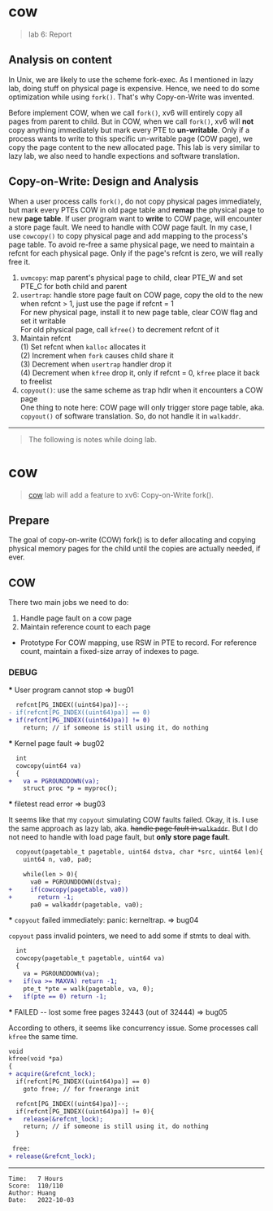 # cow

> lab 6: Report

## Analysis on content

In Unix, we are likely to use the scheme fork-exec. As I mentioned in lazy lab,
doing stuff on physical page is expensive. Hence, we need to do some
optimization while using `fork()`. That's why Copy-on-Write was invented.

Before implement COW, when we call `fork()`, xv6 will entirely copy all pages
from parent to child. But in COW, when we call `fork()`, xv6 will **not** copy
anything immediately but mark every PTE to **un-writable**. Only if a process
wants to write to this specific un-writable page (COW page), we copy the page
content to the new allocated page. This lab is very similar to lazy lab, we also
need to handle expections and software translation.

## Copy-on-Write: Design and Analysis

When a user process calls `fork()`, do not copy physical pages immediately, but
mark every PTEs COW in old page table and **remap** the physical page to new
**page table**. If user program want to **write** to COW page, will encounter
a store page fault. We need to handle with COW page fault. In my case, I use
`cowcopy()` to copy physical page and add mapping to the process's page table.
To avoid re-free a same physical page, we need to maintain a refcnt for each
physical page. Only if the page's refcnt is zero, we will really free it.

1. `uvmcopy`: map parent's physical page to child, clear PTE_W and set PTE_C
   for both child and parent
2. `usertrap`: handle store page fault on COW page, copy the old to the new when
   refcnt > 1, just use the page if refcnt = 1<br/>
   For new physical page, install it to new page table, clear COW flag and set
   it writable<br/>
   For old physical page, call `kfree()` to decrement refcnt of it
3. Maintain refcnt<br/>
   (1) Set refcnt when `kalloc` allocates it<br/>
   (2) Increment when `fork` causes child share it<br/>
   (3) Decrement when `usertrap` handler drop it<br/>
   (4) Decrement when `kfree` drop it, only if refcnt = 0, `kfree` place it back
       to freelist
4. `copyout()`: use the same scheme as trap hdlr when it encounters a COW page<br/>
   One thing to note here: COW page will only trigger store page table, aka.
   `copyout()` of software translation. So, do not handle it in `walkaddr`.

---

> The following is notes while doing lab.

# cow

> [cow](https://pdos.csail.mit.edu/6.S081/2020/labs/cow.html) lab will add a
> feature to xv6: Copy-on-Write fork().

## Prepare

The goal of copy-on-write (COW) fork() is to defer allocating and copying
physical memory pages for the child until the copies are actually needed, if
ever.

## COW

There two main jobs we need to do:
1. Handle page fault on a cow page
2. Maintain reference count to each page

* Prototype
For COW mapping, use RSW in PTE to record.
For reference count, maintain a fixed-size array of indexes to page.

### DEBUG

<b>*</b> User program cannot stop => bug01

```diff
  refcnt[PG_INDEX((uint64)pa)]--;
- if(refcnt[PG_INDEX((uint64)pa)] == 0)
+ if(refcnt[PG_INDEX((uint64)pa)] != 0)
    return; // if someone is still using it, do nothing
```

<b>*</b> Kernel page fault => bug02

```diff
  int
  cowcopy(uint64 va)
  {
+   va = PGROUNDDOWN(va);
    struct proc *p = myproc();
```

<b>*</b> filetest read error => bug03

It seems like that my `copyout` simulating COW faults failed. Okay, it is.
I use the same approach as lazy lab, aka. <s>handle page fault in `walkaddr`</s>.
But I do not need to handle with load page fault, but **only store page fault**.

```diff
  copyout(pagetable_t pagetable, uint64 dstva, char *src, uint64 len){
    uint64 n, va0, pa0;

    while(len > 0){
      va0 = PGROUNDDOWN(dstva);
+     if(cowcopy(pagetable, va0))
+       return -1;
      pa0 = walkaddr(pagetable, va0);
```

<b>*</b> `copyout` failed immediately: panic: kerneltrap. => bug04

`copyout` pass invalid pointers, we need to add some if stmts to deal with.

```diff
  int
  cowcopy(pagetable_t pagetable, uint64 va)
  {
    va = PGROUNDDOWN(va);
+   if(va >= MAXVA) return -1;
    pte_t *pte = walk(pagetable, va, 0);
+   if(pte == 0) return -1;
```

<b>*</b> FAILED -- lost some free pages 32443 (out of 32444) => bug05

According to others, it seems like concurrency issue. Some processes call
`kfree` the same time.

```diff
void
kfree(void *pa)
{
+ acquire(&refcnt_lock);
  if(refcnt[PG_INDEX((uint64)pa)] == 0)
    goto free; // for freerange init

  refcnt[PG_INDEX((uint64)pa)]--;
  if(refcnt[PG_INDEX((uint64)pa)] != 0){
+   release(&refcnt_lock);
    return; // if someone is still using it, do nothing
  }

 free:
+ release(&refcnt_lock);
```

---

```
Time:   7 Hours
Score:  110/110
Author: Huang
Date:   2022-10-03
```
